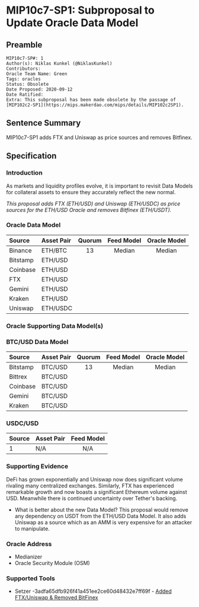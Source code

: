 # MIP10c7-SP1: Subproposal to Update Oracle Data Model

## Preamble
```
MIP10c7-SP#: 1
Author(s): Niklas Kunkel (@NiklasKunkel)
Contributors:
Oracle Team Name: Green
Tags: oracles
Status: Obsolete
Date Proposed: 2020-09-12
Date Ratified:
Extra: This subproposal has been made obsolete by the passage of [MIP102c2-SP1](https://mips.makerdao.com/mips/details/MIP102c2SP1).
```

## Sentence Summary
MIP10c7-SP1 adds FTX and Uniswap as price sources and removes Bitfinex.

## Specification

### Introduction

As markets and liquidity profiles evolve, it is important to revisit Data Models for collateral assets to ensure they accurately reflect the new normal.

*This proposal adds FTX (ETH/USD) and Uniswap (ETH/USDC) as price sources for the ETH/USD Oracle and removes Bitfinex (ETH/USDT).*


### Oracle Data Model

|    Source     |  Asset Pair   | Quorum | Feed Model  | Oracle Model |
| :------------ | :------------ | :----: | :---------: | :----------: |
|   Binance     |    ETH/BTC    |   13   |    Median   |    Median    |
|   Bitstamp    |    ETH/USD    |
|   Coinbase    |    ETH/USD    |
|      FTX      |    ETH/USD    |
|   Gemini      |    ETH/USD    |
|   Kraken      |    ETH/USD    |
|   Uniswap     |    ETH/USDC   |


### Oracle Supporting Data Model(s)

### BTC/USD Data Model

|    Source     |  Asset Pair   |Quorum | Feed Model  | Oracle Model |
| :------------ | :------------ | :---: | :---------: | :----------: |
|   Bitstamp    |    BTC/USD    |   13  |    Median   |    Median    |
|   Bittrex     |    BTC/USD    |
|   Coinbase    |    BTC/USD    |
|   Gemini      |    BTC/USD    |
|   Kraken      |    BTC/USD    |


### USDC/USD    
|      Source     |  Asset Pair   |  Feed Model  |
| :-------------- | :------------ | :----------: |
|        1        |       N/A     |      N/A     |


### Supporting Evidence

DeFi has grown exponentially and Uniswap now does significant volume rivaling many centralized exchanges. Similarly, FTX has experienced remarkable growth and now boasts a significant Ethereum volume against USD. Meanwhile there is continued uncertainty over Tether's backing.


- What is better about the new Data Model?
This proposal would remove any dependency on USDT from the ETH/USD Data Model.
It also adds Uniswap as a source which as an AMM is very expensive for an attacker to manipulate.

### Oracle Address
- Medianizer
- Oracle Security Module (OSM)

### Supported Tools
- Setzer -3adfa65dfb926f41a451ee2ce60d48432e7ff69f - [Added FTX/Uniswap & Removed BitFinex](https://github.com/makerdao/setzer-mcd/commit/3adfa65dfb926f41a451ee2ce60d48432e7ff69f)

